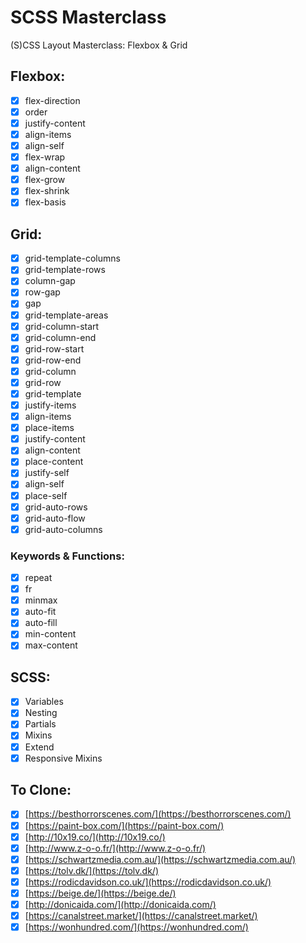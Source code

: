 # SCSS Masterclass

(S)CSS Layout Masterclass: Flexbox & Grid

## Flexbox:

-   [x] flex-direction
-   [x] order
-   [x] justify-content
-   [x] align-items
-   [x] align-self
-   [x] flex-wrap
-   [x] align-content
-   [x] flex-grow
-   [x] flex-shrink
-   [x] flex-basis

## Grid:

-   [x] grid-template-columns
-   [x] grid-template-rows
-   [x] column-gap
-   [x] row-gap
-   [x] gap
-   [x] grid-template-areas
-   [x] grid-column-start
-   [x] grid-column-end
-   [x] grid-row-start
-   [x] grid-row-end
-   [x] grid-column
-   [x] grid-row
-   [x] grid-template
-   [x] justify-items
-   [x] align-items
-   [x] place-items
-   [x] justify-content
-   [x] align-content
-   [x] place-content
-   [x] justify-self
-   [x] align-self
-   [x] place-self
-   [x] grid-auto-rows
-   [x] grid-auto-flow
-   [x] grid-auto-columns

### Keywords & Functions:

-   [x] repeat
-   [x] fr
-   [x] minmax
-   [x] auto-fit
-   [x] auto-fill
-   [x] min-content
-   [x] max-content

## SCSS:

-   [x] Variables
-   [x] Nesting
-   [x] Partials
-   [x] Mixins
-   [x] Extend
-   [x] Responsive Mixins

## To Clone:

-   [x] [https://besthorrorscenes.com/](https://besthorrorscenes.com/)
-   [x] [https://paint-box.com/](https://paint-box.com/)
-   [x] [http://10x19.co/](http://10x19.co/)
-   [x] [http://www.z-o-o.fr/](http://www.z-o-o.fr/)
-   [x] [https://schwartzmedia.com.au/](https://schwartzmedia.com.au/)
-   [x] [https://tolv.dk/](https://tolv.dk/)
-   [x] [https://rodicdavidson.co.uk/](https://rodicdavidson.co.uk/)
-   [x] [https://beige.de/](https://beige.de/)
-   [x] [http://donicaida.com/](http://donicaida.com/)
-   [x] [https://canalstreet.market/](https://canalstreet.market/)
-   [x] [https://wonhundred.com/](https://wonhundred.com/)
